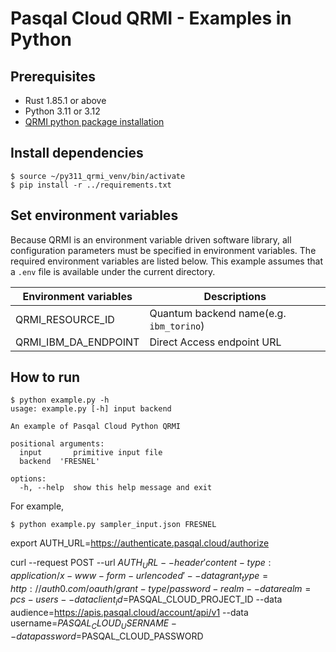 # Pasqal Cloud QRMI - Examples in Python

## Prerequisites

* Rust 1.85.1 or above
* Python 3.11 or 3.12
* [QRMI python package installation](../../../README.md)

## Install dependencies

```shell-session
$ source ~/py311_qrmi_venv/bin/activate
$ pip install -r ../requirements.txt
```

## Set environment variables

Because QRMI is an environment variable driven software library, all configuration parameters must be specified in environment variables. The required environment variables are listed below. This example assumes that a `.env` file is available under the current directory.

| Environment variables | Descriptions |
| ---- | ---- |
| QRMI_RESOURCE_ID | Quantum backend name(e.g. `ibm_torino`) |
| QRMI_IBM_DA_ENDPOINT | Direct Access endpoint URL |


## How to run

```shell-session
$ python example.py -h
usage: example.py [-h] input backend

An example of Pasqal Cloud Python QRMI

positional arguments:
  input       primitive input file
  backend  'FRESNEL'

options:
  -h, --help  show this help message and exit
```
For example,
```shell-session
$ python example.py sampler_input.json FRESNEL
```


export AUTH_URL=https://authenticate.pasqal.cloud/authorize

curl --request POST --url $AUTH_URL --header 'content-type: application/x-www-form-urlencoded' --data grant_type=http://auth0.com/oauth/grant-type/password-realm --data realm=pcs-users --data client_id=$PASQAL_CLOUD_PROJECT_ID --data audience=https://apis.pasqal.cloud/account/api/v1 --data username=$PASQAL_CLOUD_USERNAME --data password=$PASQAL_CLOUD_PASSWORD
